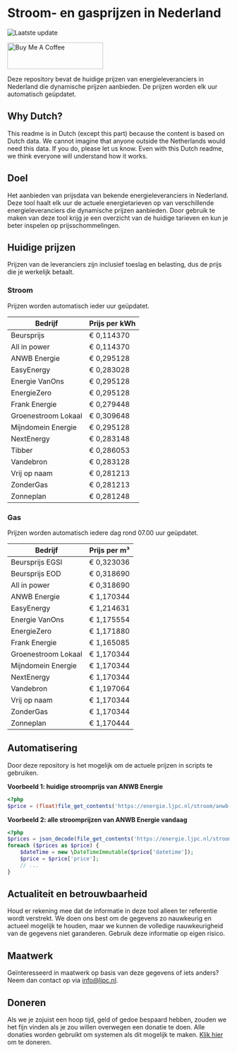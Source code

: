 # Stroom- en gasprijzen in Nederland

![Laatste update](https://img.shields.io/badge/laatste%20update-2025--07--07%2001%3A00%20CET-brightgreen)

<a href="https://www.buymeacoffee.com/Lars-" target="_blank"><img src="https://cdn.buymeacoffee.com/buttons/v2/default-orange.png" alt="Buy Me A Coffee" height="60" style="height: 60px !important;width: 217px !important;" ></a>

Deze repository bevat de huidige prijzen van energieleveranciers in Nederland die dynamische prijzen aanbieden. De prijzen worden elk uur automatisch geüpdatet.

## Why Dutch?

This readme is in Dutch (except this part) because the content is based on Dutch data. We cannot imagine that anyone outside the Netherlands would need this data. If you do, please let us know. Even with this Dutch readme, we think
everyone will understand how it works.

## Doel

Het aanbieden van prijsdata van bekende energieleveranciers in Nederland. Deze tool haalt elk uur de actuele energietarieven op van verschillende energieleveranciers die dynamische prijzen aanbieden. Door gebruik te maken van deze tool
krijg je een overzicht van de huidige tarieven en kun je beter inspelen op prijsschommelingen.

## Huidige prijzen

Prijzen van de leveranciers zijn inclusief toeslag en belasting, dus de prijs die je werkelijk betaalt.

### Stroom

Prijzen worden automatisch ieder uur geüpdatet.

 Bedrijf | Prijs per kWh 
---------|---------------
Beursprijs | € 0,114370
All in power | € 0,114370
ANWB Energie | € 0,295128
EasyEnergy | € 0,283028
Energie VanOns | € 0,295128
EnergieZero | € 0,295128
Frank Energie | € 0,279448
Groenestroom Lokaal | € 0,309648
Mijndomein Energie | € 0,295128
NextEnergy | € 0,283148
Tibber | € 0,286053
Vandebron | € 0,283128
Vrij op naam | € 0,281213
ZonderGas | € 0,281213
Zonneplan | € 0,281248


### Gas

Prijzen worden automatisch iedere dag rond 07.00 uur geüpdatet.

 Bedrijf | Prijs per m³ 
---------|--------------
Beursprijs EGSI | € 0,323036
Beursprijs EOD | € 0,318690
All in power | € 0,318690
ANWB Energie | € 1,170344
EasyEnergy | € 1,214631
Energie VanOns | € 1,175554
EnergieZero | € 1,171880
Frank Energie | € 1,165085
Groenestroom Lokaal | € 1,170344
Mijndomein Energie | € 1,170344
NextEnergy | € 1,170344
Vandebron | € 1,197064
Vrij op naam | € 1,170344
ZonderGas | € 1,170344
Zonneplan | € 1,170444


## Automatisering

Door deze repository is het mogelijk om de actuele prijzen in scripts te gebruiken.

**Voorbeeld 1: huidige stroomprijs van ANWB Energie**

```php
<?php
$price = (float)file_get_contents('https://energie.ljpc.nl/stroom/anwb-energie-nu.txt');

```

**Voorbeeld 2: alle stroomprijzen van ANWB Energie vandaag**

```php
<?php
$prices = json_decode(file_get_contents('https://energie.ljpc.nl/stroom/all-in-power-vandaag.json'),true);
foreach ($prices as $price) {
    $dateTime = new \DateTimeImmutable($price['datetime']);
    $price = $price['price'];
    // ...
}
```

## Actualiteit en betrouwbaarheid

Houd er rekening mee dat de informatie in deze tool alleen ter referentie wordt verstrekt. We doen ons best om de gegevens zo nauwkeurig en actueel mogelijk te houden, maar we kunnen de volledige nauwkeurigheid van de gegevens niet
garanderen. Gebruik deze informatie op eigen risico.

## Maatwerk

Geïnteresseerd in maatwerk op basis van deze gegevens of iets anders? Neem dan contact op
via [info@ljpc.nl](mailto:info@ljpc.nl?subject=Energie%20prijzen).

## Doneren

Als we je zojuist een hoop tijd, geld of gedoe bespaard hebben, zouden we het fijn vinden als je zou willen overwegen een
donatie te doen. Alle donaties worden gebruikt om systemen als dit mogelijk te
maken. [Klik hier](https://www.buymeacoffee.com/Lars-) om te doneren.
